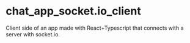# chat_app_socket.io_client

Client side of an app made with React+Typescript that connects with a server with socket.io.
